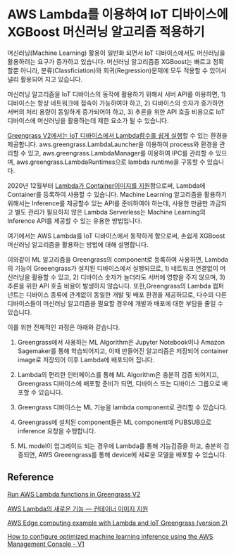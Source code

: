 # AWS Lambda를 이용하여 IoT 디바이스에 XGBoost 머신러닝 알고리즘 적용하기 

머신러닝(Machine Learning) 활용이 일반화 되면서 IoT 디바이스에서도 머신러닝을 활용하려는 요구가 증가하고 있습니다. 머신러닝 알고리즘중 XGBoost는 빠르고 정확할뿐 아니라, 분류(Classficiation)와 회귀(Regression)문제에 모두 적용할 수 있어서 널리 활용되어 지고 있습니다. 

머신러닝 알고리즘을 IoT 디바이스의 동작에 활용하기 위해서 서버 API를 이용하면, 1) 디바이스는 항상 네트워크에 접속이 가능하여야 하고, 2) 디바이스의 숫자가 증가하면 서버의 처리 용량이 동일하게 증가되어야 하고, 3) 추론을 위한 API 호출 비용으로 IoT 디바이스에 머신러닝을 활용하는데 제한 요소가 될 수 있습니다. 

[Greengrass V2에서는 IoT 디바이스에서 Lambda함수를 쉽게 실행](https://docs.aws.amazon.com/greengrass/v2/developerguide/run-lambda-functions.html)할 수 있는 환경을 제공합니다. aws.greengrass.LambdaLauncher을 이용하여 process와 환경을 관리할 수 있고, aws.greengrass.LambdaManager를 이용하여 IPC를 관리할 수 있으며, aws.greengrass.LambdaRuntimes으로 lambda runtime을 구동할 수 있습니다. 

2020년 12월부터 [Lambda가 Container이미지를 지원](https://aws.amazon.com/ko/blogs/korea/new-for-aws-lambda-container-image-support/)함으로써, Lambda에 Container를 등록하여 사용할 수 있습니다. Machine Learning 알고리즘을 활용하기 위해서는 Inference를 제공할수 있는 API를 준비하여야 하는데, 사용한 만큼만 과금되고 별도 관리가 필요하지 않은 Lambda Serverless는 Machine Learning의 Inference API를 제공할 수 있는 유용한 방법입니다. 

여기에서는 AWS Lambda를 IoT 디바이스에서 동작하게 함으로써, 손쉽게 XGBoost 머신러닝 알고리즘을 활용하는 방법에 대해 설명합니다. 

이와같이 ML 알고리즘을 Greengrass의 component로 등록하여 사용하면, Lambda의 기능이 Greeengrass가 설치된 디바이스에서 실행되므로, 1) 네트워크 연결없이 머신러닝을 활용할 수 있고, 2) 디바이스 숫자가 늘더라도 서버에 영향을 주지 않으며, 3) 추론을 위한 API 호출 비용이 발생하지 않습니다. 또한,Greengrass의 Lambda 컴퍼넌트는 디바이스 종류에 관계없이 동일한 개발 및 배포 환경을 제공하므로, 다수의 다른 디바이스들이 머신러닝 알고리즘을 필요할 경우에 개발과 배포에 대한 부담을 줄일 수 있습니다. 

 
<!--
또한, 기존에 ML을 component로 등록하기 위해 필요로 했던, ML에 대한 많은 지식을 필요로 하지 않으며, 디바이스별로 최적화할 필요없이, 

IoT Device에서 머신러닝 알고리즘을 활용하기 위하여 Greengrass의 ML Component를 활용할 수 있습니다. 하지만, 이를 위해서는 ML에 대해 충분한 이해를 통해 디바이스에 ML 환경을 구축하여야 하고, 배포시 디바이스별로 테스트가 필요합니다. 
Greengrass에서는 Lambda를 Component로 등록하여 설치 및 배포환경을 손쉽게 제공할 수 있으므로, ML algorithm을 Container 환경으로 제공할 수 있다면, Greengrass에서 ML 기능을 활용할 때 유용하게 사용할 수 있습니다.-->

이를 위한 전체적인 과정은 아래와 같습니다. 

1) Greengrass에서 사용하는 ML Algorithm은 Jupyter Notebook이나 Amazon Sagemaker를 통해 학습되어지고, 이때 만들어진 알고리즘은 저장되어 container image로 저장되어 이후 Lambda에 배포되어 집니다. 

2) Lambda의 편리한 인터페이스를 통해 ML Algorithm은 충분히 검증 되어지고, Greengrass 디바이스에 배포할 준비가 되면, 디바이스 또는 디바이스 그룹으로 배포할 수 있습니다. 

3) Greengrass 디바이스는 ML 기능을 lambda component로 관리할 수 있습니다. 

4) Greengrass에 설치된 component들은 ML component에 PUBSUB으로 inference 요청을 수행합니다.

5) ML model이 업그레이드 되는 경우에 Lambda를 통해 기능검증을 하고, 충분히 검증되면, AWS Greeengrass를 통해 device에 새로운 모델을 배포할 수 있습니다. 








## Reference

[Run AWS Lambda functions in Greengrass V2](https://docs.aws.amazon.com/greengrass/v2/developerguide/run-lambda-functions.html)

[AWS Lambda의 새로운 기능 — 컨테이너 이미지 지원](https://aws.amazon.com/ko/blogs/korea/new-for-aws-lambda-container-image-support/)

[AWS Edge computing example with Lambda and IoT Greengrass (version 2)](https://medium.com/@rostyslav.myronenko/aws-edge-computing-example-with-lambda-and-iot-greengrass-version-2-aa68f2cc246)

[How to configure optimized machine learning inference using the AWS Management Console - V1](https://docs.aws.amazon.com/greengrass/v1/developerguide/ml-dlc-console.html)
